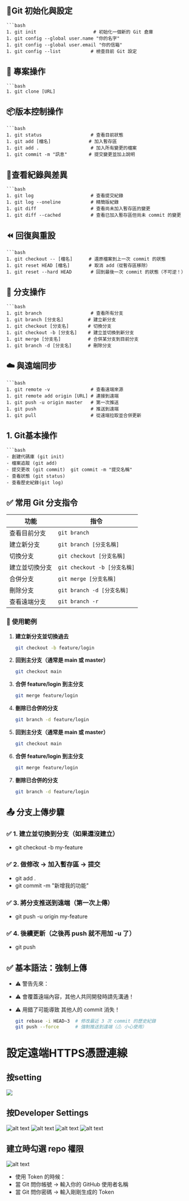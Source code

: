 ## 🔧Git 初始化與設定
    ```bash
    1. git init                     # 初始化一個新的 Git 倉庫
    1. git config --global user.name "你的名字"
    1. git config --global user.email "你的信箱"
    1. git config --list           # 檢查目前 Git 設定

## 📂 專案操作
    ```bash
    1. git clone [URL]   

## 📦版本控制操作
    ```bash
    1. git status                  # 查看目前狀態
    1. git add [檔名]              # 加入暫存區
    1. git add .                   # 加入所有變更的檔案
    1. git commit -m "訊息"        # 提交變更並加上說明

## 📜查看紀錄與差異
    ```bash
    1. git log                     # 查看提交紀錄
    1. git log --oneline           # 精簡版紀錄
    1. git diff                    # 查看尚未加入暫存區的變更
    1. git diff --cached           # 查看已加入暫存區但尚未 commit 的變更

## ⏪ 回復與重設
    ```bash
    1. git checkout -- [檔名]      # 還原檔案到上一次 commit 的狀態
    1. git reset HEAD [檔名]       # 取消 add（從暫存區移除）
    1. git reset --hard HEAD       # 回到最後一次 commit 的狀態（不可逆！）

## 🌿 分支操作
    ```bash
    1. git branch                  # 查看所有分支
    1. git branch [分支名]         # 建立新分支
    1. git checkout [分支名]       # 切換分支
    1. git checkout -b [分支名]    # 建立並切換到新分支
    1. git merge [分支名]          # 合併某分支到目前分支
    1. git branch -d [分支名]      # 刪除分支


## ☁️ 與遠端同步
    ```bash
    1. git remote -v               # 查看遠端來源
    1. git remote add origin [URL] # 連接到遠端
    1. git push -u origin master   # 第一次推送
    1. git push                    # 推送到遠端
    1. git pull                    # 從遠端拉取並合併更新


## 1. Git基本操作
    ```bash
    - 創建代碼庫 (git init)
    - 檔案追蹤 (git add)
    - 提交更改 (git commit)  git commit -m "提交名稱"
    - 查看狀態 (git status)
    - 查看歷史紀錄(git log)

## ✅ 常用 Git 分支指令

| 功能           | 指令                               |
|----------------|------------------------------------|
| 查看目前分支   | `git branch`                       |
| 建立新分支     | `git branch [分支名稱]`             |
| 切換分支       | `git checkout [分支名稱]`           |
| 建立並切換分支 | `git checkout -b [分支名稱]`        |
| 合併分支       | `git merge [分支名稱]`              |
| 刪除分支       | `git branch -d [分支名稱]`          |
| 查看遠端分支   | `git branch -r`                    |


### 📘 使用範例

1. **建立新分支並切換過去**
   ```bash
   git checkout -b feature/login
2. **回到主分支（通常是 main 或 master）**
    ```bash
    git checkout main
3. **合併 feature/login 到主分支**
    ```bash
    git merge feature/login
4. **刪除已合併的分支**
    ```bash
    git branch -d feature/login
5. **回到主分支（通常是 main 或 master）**
    ```bash
    git checkout main
6. **合併 feature/login 到主分支**
    ```bash
    git merge feature/login
7. **刪除已合併的分支**
    ```bash
    git branch -d feature/login

## 📤 分支上傳步驟

### ✅ 1. 建立並切換到分支（如果還沒建立）
- git checkout -b my-feature
### ✅ 2. 做修改 → 加入暫存區 → 提交
- git add .
- git commit -m "新增我的功能"
### ✅ 3. 將分支推送到遠端（第一次上傳）
- git push -u origin my-feature
### ✅ 4. 後續更新（之後再 push 就不用加 -u 了）
- git push

## ✅ 基本語法：強制上傳
- ⚠️ 警告先來：
- ⚠️ 會覆蓋遠端內容，其他人共同開發時請先溝通！
- ⚠️ 用錯了可能導致 其他人的 commit 消失！

    ```bash
    git rebase -i HEAD~3  # 修改最近 3 次 commit 的歷史紀錄
    git push --force      # 強制推送到遠端（⚠ 小心使用）

# 設定遠端HTTPS憑證連線
## 按setting
![](image.png)
## 按Developer Settings
![alt text](image-1.png)
![alt text](image-2.png)
![alt text](image-3.png)
![alt text](image-4.png)
## 建立時勾選 repo 權限
![alt text](image-5.png)

- 使用 Token 的時候：
- 當 Git 問你帳號 → 輸入你的 GitHub 使用者名稱
- 當 Git 問你密碼 → 輸入剛剛生成的 Token
